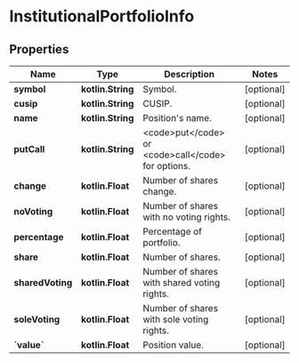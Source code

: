 
# InstitutionalPortfolioInfo

## Properties
Name | Type | Description | Notes
------------ | ------------- | ------------- | -------------
**symbol** | **kotlin.String** | Symbol. |  [optional]
**cusip** | **kotlin.String** | CUSIP. |  [optional]
**name** | **kotlin.String** | Position&#39;s name. |  [optional]
**putCall** | **kotlin.String** | &lt;code&gt;put&lt;/code&gt; or &lt;code&gt;call&lt;/code&gt; for options. |  [optional]
**change** | **kotlin.Float** | Number of shares change. |  [optional]
**noVoting** | **kotlin.Float** | Number of shares with no voting rights. |  [optional]
**percentage** | **kotlin.Float** | Percentage of portfolio. |  [optional]
**share** | **kotlin.Float** | Number of shares. |  [optional]
**sharedVoting** | **kotlin.Float** | Number of shares with shared voting rights. |  [optional]
**soleVoting** | **kotlin.Float** | Number of shares with sole voting rights. |  [optional]
**&#x60;value&#x60;** | **kotlin.Float** | Position value. |  [optional]



